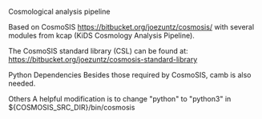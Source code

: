 Cosmological analysis pipeline 

Based on CosmoSIS https://bitbucket.org/joezuntz/cosmosis/ with several modules from kcap (KiDS Cosmology Analysis Pipeline).

The CosmoSIS standard library (CSL) can be found at: https://bitbucket.org/joezuntz/cosmosis-standard-library 

Python Dependencies
Besides those required by CosmoSIS, camb is also needed.

Others
A helpful modification is to change "python" to "python3" in ${COSMOSIS_SRC_DIR}/bin/cosmosis
